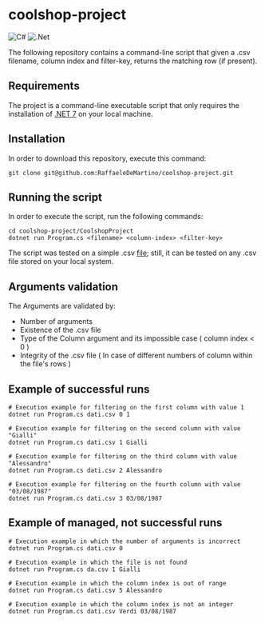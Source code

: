 # coolshop-project

![C#](https://img.shields.io/badge/c%23-%23239120.svg?style=for-the-badge&logo=c-sharp&logoColor=white)
![.Net](https://img.shields.io/badge/.NET-5C2D91?style=for-the-badge&logo=.net&logoColor=white)

The following repository contains a command-line script that given a .csv filename, column index and filter-key, returns the matching row (if present).

## Requirements
The project is a command-line executable script that only requires the installation of [.NET 7](https://dotnet.microsoft.com/en-us/download) on your local machine.

## Installation
In order to download this repository, execute this command:
```
git clone git@github.com:RaffaeleDeMartino/coolshop-project.git

```
## Running the script
In order to execute the script, run the following commands:
```
cd coolshop-project/CoolshopProject
dotnet run Program.cs <filename> <column-index> <filter-key>

```
The script was tested on a simple .csv [file](https://github.com/RaffaeleDeMartino/coolshop-project/blob/main/CoolshopProject/dati.csv);
still, it can be tested on any .csv file stored on your local system.

## Arguments validation
The Arguments are validated by:
* Number of arguments 
* Existence of the .csv file
* Type of the Column argument and its impossible case ( column index < 0 )
* Integrity of the .csv file ( In case of different numbers of column within the file's rows )

## Example of successful runs
```
# Execution example for filtering on the first column with value 1
dotnet run Program.cs dati.csv 0 1

# Execution example for filtering on the second column with value "Gialli"
dotnet run Program.cs dati.csv 1 Gialli

# Execution example for filtering on the third column with value "Alessandro"
dotnet run Program.cs dati.csv 2 Alessandro

# Execution example for filtering on the fourth column with value "03/08/1987"
dotnet run Program.cs dati.csv 3 03/08/1987

```

## Example of managed, not successful runs
```
# Execution example in which the number of arguments is incorrect
dotnet run Program.cs dati.csv 0 

# Execution example in which the file is not found 
dotnet run Program.cs da.csv 1 Gialli

# Execution example in which the column index is out of range
dotnet run Program.cs dati.csv 5 Alessandro

# Execution example in which the column index is not an integer
dotnet run Program.cs dati.csv Verdi 03/08/1987

```
